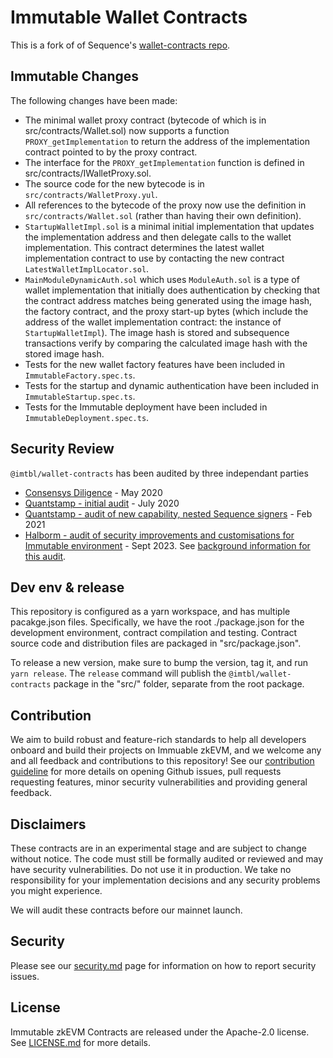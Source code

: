 # Immutable Wallet Contracts

This is a fork of of Sequence's [wallet-contracts repo](https://github.com/0xsequence/wallet-contracts).

## Immutable Changes

The following changes have been made:

- The minimal wallet proxy contract (bytecode of which is in
  src/contracts/Wallet.sol) now supports a function `PROXY_getImplementation` to
  return the address of the implementation contract pointed to by the proxy
  contract.
- The interface for the `PROXY_getImplementation` function is defined in
  src/contracts/IWalletProxy.sol.
- The source code for the new bytecode is in `src/contracts/WalletProxy.yul`.
- All references to the bytecode of the proxy now use the definition in
  `src/contracts/Wallet.sol` (rather than having their own definition).
- `StartupWalletImpl.sol` is a minimal initial implementation that updates the
  implementation address and then delegate calls to the wallet implementation.
  This contract determines the latest wallet implementation contract to use by
  contacting the new contract `LatestWalletImplLocator.sol`.
- `MainModuleDynamicAuth.sol` which uses `ModuleAuth.sol` is a type of wallet
  implementation that initially does authentication by checking that the
  contract address matches being generated using the image hash, the factory
  contract, and the proxy start-up bytes (which include the address of the
  wallet implementation contract: the instance of `StartupWalletImpl`). The
  image hash is stored and subsequence transactions verify by comparing the
  calculated image hash with the stored image hash.
- Tests for the new wallet factory features have been included in
  `ImmutableFactory.spec.ts`.
- Tests for the startup and dynamic authentication have been included in
  `ImmutableStartup.spec.ts`.
- Tests for the Immutable deployment have been included in
  `ImmutableDeployment.spec.ts`.

## Security Review

`@imtbl/wallet-contracts` has been audited by three independant parties

- [Consensys Diligence](./audits/Consensys_Diligence.md) - May 2020
- [Quantstamp - initial audit](./audits/Quantstamp_Arcadeum_Report_Final.pdf) - July 2020
- [Quantstamp - audit of new capability, nested Sequence signers](./audits/sequence_quantstamp_audit_feb_2021.pdf) - Feb 2021
- [Halborm - audit of security improvements and customisations for Immutable environment](./audits/202309_Halborn_Final.pdf) - Sept 2023. 
See [background information for this audit](./audits/202309_audit_background.md). 

## Dev env & release

This repository is configured as a yarn workspace, and has multiple pacakge.json
files. Specifically, we have the root ./package.json for the development
environment, contract compilation and testing. Contract source code and
distribution files are packaged in "src/package.json".

To release a new version, make sure to bump the version, tag it, and run `yarn
release`. The `release` command will publish the `@imtbl/wallet-contracts`
package in the "src/" folder, separate from the root package.

## Contribution

We aim to build robust and feature-rich standards to help all developers onboard
and build their projects on Immuable zkEVM, and we welcome any and all feedback
and contributions to this repository! See our [contribution
guideline](CONTRIBUTING.md) for more details on opening Github issues, pull
requests requesting features, minor security vulnerabilities and providing
general feedback.

## Disclaimers

These contracts are in an experimental stage and are subject to change without
notice. The code must still be formally audited or reviewed and may have
security vulnerabilities. Do not use it in production. We take no responsibility
for your implementation decisions and any security problems you might
experience.

We will audit these contracts before our mainnet launch.

## Security

Please see our [security.md](security.md)  page for information on how to report security issues.

## License

Immutable zkEVM Contracts are released under the Apache-2.0 license. See
[LICENSE.md](LICENSE.md) for more details.
